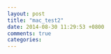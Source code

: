 ```yaml
---
layout: post
title: "mac_test2"
date: 2014-08-30 11:29:53 +0800
comments: true
categories: 
---
```

